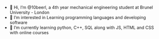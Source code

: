 - 👋 Hi, I’m @10beerl, a 4th year mechanical engineering student at Brunel University - London
- 👀 I’m interested in Learning programming languages and developing software
- 🌱 I’m currently learning python, C++, SQL along with JS, HTML and CSS with online courses 

<!---
10beerl/10beerl is a ✨ special ✨ repository because its `README.md` (this file) appears on your GitHub profile.
You can click the Preview link to take a look at your changes.
--->
